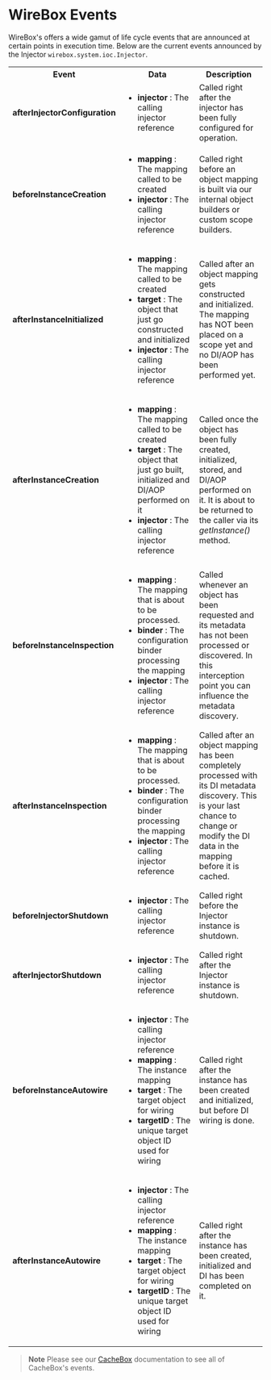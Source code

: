 # WireBox Events

WireBox's offers a wide gamut of life cycle events that are announced at certain points in execution time. Below are the current events announced by the Injector `wirebox.system.ioc.Injector`.

<table class="tablelisting" cellpadding="5">
<tbody><tr>
<th><b>Event</b> </th>
<th><b>Data</b> </th>
<th><b>Description</b> </th></tr>
<tr>
<td><b>afterInjectorConfiguration</b> </td>
<td>
<ul>
<li><b>injector</b> : The calling injector reference </li></ul></td>
<td>Called right after the injector has been fully configured for operation.</td></tr>
<tr>
<td><b>beforeInstanceCreation</b> </td>
<td>
<ul>
<li><b>mapping</b> : The mapping called to be created</li>
<li><b>injector</b> : The calling injector reference </li></ul></td>
<td>Called right before an object mapping is built via our internal object builders or custom scope builders.</td></tr>
<tr>
<td><b>afterInstanceInitialized</b> </td>
<td>
<ul>
<li><b>mapping</b> : The mapping called to be created</li>
<li><b>target</b> : The object that just go constructed and initialized </li>
<li><b>injector</b> : The calling injector reference </li></ul></td>
<td>Called after an object mapping gets constructed and initialized. The mapping has NOT been placed on a scope yet and no DI/AOP has been performed yet.</td></tr>
<tr>
<td><b>afterInstanceCreation</b> </td>
<td>
<ul>
<li><b>mapping</b> : The mapping called to be created</li>
<li><b>target</b> : The object that just go built, initialized and DI/AOP performed on it </li>
<li><b>injector</b> : The calling injector reference </li></ul></td>
<td>Called once the object has been fully created, initialized, stored, and DI/AOP performed on it. It is about to be returned to the caller via its <i>getInstance()</i> method.</td></tr>
<tr>
<td><b>beforeInstanceInspection</b> </td>
<td>
<ul>
<li><b>mapping</b> : The mapping that is about to be processed.</li>
<li><b>binder</b> : The configuration binder processing the mapping</li>
<li><b>injector</b> : The calling injector reference </li></ul></td>
<td>Called whenever an object has been requested and its metadata has not been processed or discovered. In this interception point you can influence the metadata discovery.</td></tr>
<tr>
<td><b>afterInstanceInspection</b> </td>
<td>
<ul>
<li><b>mapping</b> : The mapping that is about to be processed.</li>
<li><b>binder</b> : The configuration binder processing the mapping</li>
<li><b>injector</b> : The calling injector reference </li></ul></td>
<td>Called after an object mapping has been completely processed with its DI metadata discovery. This is your last chance to change or modify the DI data in the mapping before it is cached.</td></tr>
<tr>
<td><b>beforeInjectorShutdown</b> </td>
<td>
<ul>
<li><b>injector</b> : The calling injector reference </li></ul></td>
<td>Called right before the Injector instance is shutdown.</td></tr>
<tr>
<td><b>afterInjectorShutdown</b> </td>
<td>
<ul>
<li><b>injector</b> : The calling injector reference </li></ul></td>
<td>Called right after the Injector instance is shutdown.</td></tr>
<tr>
<td><b>beforeInstanceAutowire</b> </td>
<td>
<ul>
<li><b>injector</b> : The calling injector reference </li>
<li><b>mapping</b> : The instance mapping</li>
<li><b>target</b> : The target object for wiring</li>
<li><b>targetID</b> : The unique target object ID used for wiring </li></ul></td>
<td>Called right after the instance has been created and initialized, but before DI wiring is done.</td></tr>
<tr>
<td><b>afterInstanceAutowire</b> </td>
<td>
<ul>
<li><b>injector</b> : The calling injector reference </li>
<li><b>mapping</b> : The instance mapping</li>
<li><b>target</b> : The target object for wiring</li>
<li><b>targetID</b> : The unique target object ID used for wiring </li></ul></td>
<td>Called right after the instance has been created, initialized and DI has been completed on it. </td></tr></tbody></table>

> **Note** Please see our [CacheBox](http://cachebox.ortusbooks.com) documentation to see all of CacheBox's events. 